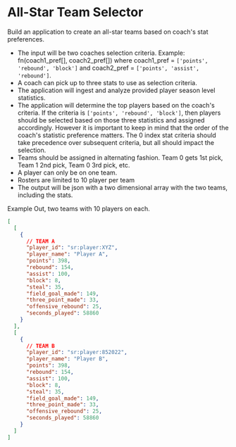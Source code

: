 # All-Star Team Selector

Build an application to create an all-star teams based on coach's stat preferences.

- The input will be two coaches selection criteria. Example: fn(coach1_pref[], coach2_pref[]) where coach1_pref = `['points', 'rebound', 'block']` and coach2_pref = `['points', 'assist', 'rebound']`.
- A coach can pick up to three stats to use as selection criteria.
- The application will ingest and analyze provided player season level statistics.
- The application will determine the top players based on the coach's criteria. If the criteria is `['points', 'rebound', 'block']`, then players should be selected based on those three statistics and assigned accordingly. However it is important to keep in mind that the order of the coach's statistic preference matters. The 0 index stat criteria should take precedence over subsequent criteria, but all should impact the selection.
- Teams should be assigned in alternating fashion. Team 0 gets 1st pick, Team 1 2nd pick, Team 0 3rd pick, etc.
- A player can only be on one team.
- Rosters are limited to 10 player per team
- The output will be json with a two dimensional array with the two teams, including the stats.

Example Out, two teams with 10 players on each.
```json
[
  [
    {
      // TEAM A
      "player_id": "sr:player:XYZ",
      "player_name": "Player A",
      "points": 398,
      "rebound": 154,
      "assist": 100,
      "block": 8,
      "steal": 35,
      "field_goal_made": 149,
      "three_point_made": 33,
      "offensive_rebound": 25,
      "seconds_played": 58860
    } 
  ],
  [
    {
      // TEAM B
      "player_id": "sr:player:852022",
      "player_name": "Player B",
      "points": 398,
      "rebound": 154,
      "assist": 100,
      "block": 8,
      "steal": 35,
      "field_goal_made": 149,
      "three_point_made": 33,
      "offensive_rebound": 25,
      "seconds_played": 58860
    }
  ]
]
```

